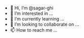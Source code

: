 - 👋 Hi, I’m @sagar-ghi
- 👀 I’m interested in ...
- 🌱 I’m currently learning ...
- 💞️ I’m looking to collaborate on ...
- 📫 How to reach me ...

<!---
sagar-ghi/sagar-ghi is a ✨ special ✨ repository because its `README.md` (this file) appears on your GitHub profile.
You can click the Preview link to take a look at your changes.
--->
